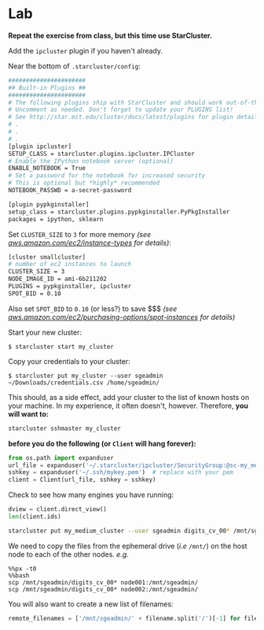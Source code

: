 Lab
===

**Repeat the exercise from class, but this time use StarCluster.**

Add the `ipcluster` plugin if you haven't already.

Near the bottom of `.starcluster/config`:
```bash
######################
## Built-in Plugins ##
######################
# The following plugins ship with StarCluster and should work out-of-the-box.
# Uncomment as needed. Don't forget to update your PLUGINS list!
# See http://star.mit.edu/cluster/docs/latest/plugins for plugin details.
# .
# .
# .
[plugin ipcluster]
SETUP_CLASS = starcluster.plugins.ipcluster.IPCluster
# Enable the IPython notebook server (optional)
ENABLE_NOTEBOOK = True
# Set a password for the notebook for increased security
# This is optional but *highly* recommended
NOTEBOOK_PASSWD = a-secret-password

[plugin pypkginstaller]
setup_class = starcluster.plugins.pypkginstaller.PyPkgInstaller
packages = ipython, sklearn
```

Set `CLUSTER_SIZE` to `3` for more memory *(see [aws.amazon.com/ec2/instance-types](http://aws.amazon.com/ec2/instance-types/) for details)*:
```bash
[cluster smallcluster]
# number of ec2 instances to launch
CLUSTER_SIZE = 3
NODE_IMAGE_ID = ami-6b211202
PLUGINS = pypkginstaller, ipcluster
SPOT_BID = 0.10
```
Also set `SPOT_BID` to `0.10` (or less?) to save \$\$\$ *(see [aws.amazon.com/ec2/purchasing-options/spot-instances](http://aws.amazon.com/ec2/purchasing-options/spot-instances/) for details)*

Start your new cluster:

`$ starcluster start my_cluster`

Copy your credentials to your cluster:

`$ starcluster put my_cluster --user sgeadmin ~/Downloads/credentials.csv /home/sgeadmin/`

This should, as a side effect, add your cluster to the list of known hosts on your machine. 
In my experience, it often doesn't, however. 
Therefore, **you will want to:**

```bash
starcluster sshmaster my_cluster
```
**before you do the following (or `Client` will hang forever):**

```python
from os.path import expanduser
url_file = expanduser('~/.starcluster/ipcluster/SecurityGroup:@sc-my_medium_cluster-us-east-1.json')
sshkey = expanduser('~/.ssh/mykey.pem')  # replace with your pem
client = Client(url_file, sshkey = sshkey)
```

Check to see how many engines you have running:

```python
dview = client.direct_view()
len(client.ids)
```

```bash
starcluster put my_medium_cluster --user sgeadmin digits_cv_00* /mnt/sgeadmin/
```

We need to copy the files from the ephemeral drive (*i.e* `/mnt/`) on the host node to each of the other nodes. 
*e.g.*
```
%%px -t0
%%bash
scp /mnt/sgeadmin/digits_cv_00* node001:/mnt/sgeadmin/
scp /mnt/sgeadmin/digits_cv_00* node002:/mnt/sgeadmin/
```
You will also want to create a new list of filenames:

```python
remote_filenames = ['/mnt/sgeadmin/' + filename.split('/')[-1] for filename in digits_split_filenames]
```